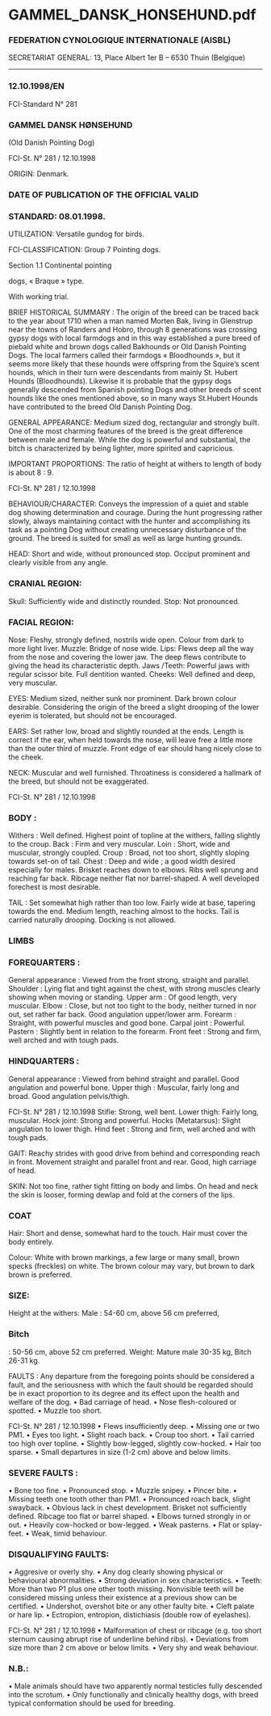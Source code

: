 # GAMMEL_DANSK_HONSEHUND.pdf


### FEDERATION CYNOLOGIQUE INTERNATIONALE (AISBL)


SECRETARIAT GENERAL: 13, Place Albert 1er  B – 6530 Thuin (Belgique)
______________________________________________________________________________


### 12.10.1998/EN



FCI-Standard N° 281


### GAMMEL DANSK HØNSEHUND


(Old Danish Pointing Dog)




FCI-St. N° 281 / 12.10.1998


ORIGIN: Denmark.

### DATE OF PUBLICATION OF THE OFFICIAL VALID



### STANDARD: 08.01.1998.



UTILIZATION: Versatile gundog for birds.

FCI-CLASSIFICATION:  Group  7
Pointing dogs.

Section 1.1 Continental pointing


dogs, « Braque » type.

With working trial.

BRIEF HISTORICAL SUMMARY :  The origin of the breed can
be traced back to the year about 1710 when a man named Morten
Bak, living in Glenstrup near the towns of Randers and Hobro,
through 8 generations was crossing gypsy dogs with local farmdogs
and in this way established a pure breed of piebald white and brown
dogs called  Bakhounds or Old Danish Pointing Dogs.  The local
farmers called their farmdogs « Bloodhounds », but it seems more
likely that these hounds were offspring from the Squire’s scent
hounds, which in their turn were descendants from mainly St. Hubert
Hounds (Bloodhounds).  Likewise it is probable that the gypsy dogs
generally descended from Spanish pointing Dogs and other breeds of
scent hounds like the ones mentioned above, so in many ways
St.Hubert Hounds have contributed to the breed Old Danish Pointing
Dog.

GENERAL APPEARANCE: Medium sized dog, rectangular and
strongly built.  One of the most charming features of the breed is the
great difference between male and female.  While the dog is
powerful and substantial, the bitch is characterized by being lighter,
more spirited and capricious.

IMPORTANT PROPORTIONS: The ratio of height at withers to
length of body is about 8 : 9.



FCI-St. N° 281 / 12.10.1998

BEHAVIOUR/CHARACTER: Conveys the impression of a quiet
and stable dog showing determination and courage.  During the hunt
progressing rather slowly, always maintaining contact with the
hunter and accomplishing its task as a pointing Dog without creating
unnecessary disturbance of the ground.  The breed is suited for small
as well as large hunting grounds.

HEAD: Short and wide, without pronounced stop.  Occiput
prominent and clearly visible from any angle.

### CRANIAL REGION:


Skull: Sufficiently wide and distinctly rounded.
Stop: Not pronounced.

### FACIAL REGION:


Nose: Fleshy, strongly defined, nostrils wide open.  Colour from
dark to more light liver.
Muzzle: Bridge of nose wide.
Lips: Flews deep all the way from the nose and covering  the lower
jaw.  The deep flews contribute to giving the head its characteristic
depth.
Jaws /Teeth: Powerful jaws with regular scissor bite.  Full dentition
wanted.
Cheeks: Well defined and deep, very muscular.

EYES: Medium sized, neither sunk nor prominent.  Dark brown
colour desirable.  Considering the origin of the breed a slight
drooping of the lower eyerim is tolerated, but should not be
encouraged.

EARS: Set rather low, broad and slightly rounded at the ends.
Length is correct if the ear, when held towards the nose, will leave
free a little more than the outer third of muzzle.  Front edge of ear
should hang nicely close to the cheek.

NECK: Muscular and well furnished.  Throatiness is considered a
hallmark of the breed, but should not be exaggerated.


FCI-St. N° 281 / 12.10.1998



### BODY :


Withers : Well defined. Highest point of topline at the withers,
falling slightly to the croup.
Back : Firm and very muscular.
Loin : Short, wide and muscular, strongly coupled.
Croup : Broad, not too short, slightly sloping towards set-on of tail.
Chest : Deep and wide ; a good width desired especially  for males.
Brisket reaches down to elbows.  Ribs well sprung and reaching far
back.  Ribcage neither flat nor barrel-shaped.  A well developed
forechest is most desirable.

TAIL : Set somewhat high rather than too low.  Fairly wide at base,
tapering towards the end.  Medium length, reaching almost to the
hocks.  Tail is carried naturally drooping.  Docking is not allowed.

### LIMBS



### FOREQUARTERS :


General appearance : Viewed from the front strong, straight and
parallel.
Shoulder : Lying flat and tight against the chest, with strong muscles
clearly showing when moving or standing.
Upper arm : Of good length, very muscular.
Elbow : Close, but not too tight to the body, neither turned in nor out,
set rather far back.  Good angulation upper/lower arm.
Forearm : Straight, with powerful muscles and good bone.
Carpal joint : Powerful.
Pastern :  Slightly bent in relation to the forearm.
Front feet : Strong and firm, well arched and with tough pads.

### HINDQUARTERS :


General appearance : Viewed from behind straight and parallel.
Good angulation  and powerful bone.
Upper thigh : Muscular, fairly long and broad.  Good angulation
pelvis/thigh.


FCI-St. N° 281 / 12.10.1998
Stifle: Strong, well bent.
Lower thigh: Fairly long, muscular.
Hock joint: Strong and powerful.
Hocks (Metatarsus): Slight angulation to lower thigh.
Hind feet : Strong and firm, well arched and with tough pads.

GAIT: Reachy strides with good drive from behind and
corresponding reach in front.  Movement straight and parallel front
and rear.  Good, high carriage of head.

SKIN: Not too fine, rather tight fitting on body and limbs.  On head
and neck the skin is looser, forming dewlap and fold at the corners of
the lips.

### COAT


Hair: Short and dense, somewhat hard to the touch.  Hair must cover
the body entirely.

Colour: White with brown markings, a few large or many small,
brown specks (freckles) on white.  The brown colour may vary, but
brown to dark brown is preferred.

### SIZE:


Height at the withers:
Male
: 54-60 cm, above 56 cm
preferred,

### Bitch


: 50-56 cm, above 52 cm
preferred.
Weight:  Mature male 30-35 kg,
Bitch 26-31 kg.

FAULTS : Any departure from the foregoing points should be
considered a fault, and the seriousness with which the fault should be
regarded should be in exact proportion to its degree and its effect
upon the health and welfare of the dog.
• Bad carriage of head.
• Nose flesh-coloured or spotted.
• Muzzle too short.


FCI-St. N° 281 / 12.10.1998
• Flews insufficiently deep.
• Missing one or two PM1.
• Eyes too light.
• Slight roach back.
• Croup too short.
• Tail carried too high over topline.
• Slightly bow-legged, slightly cow-hocked.
• Hair too sparse.
• Small departures in size (1-2 cm) above and below limits.

### SEVERE FAULTS :


• Bone too fine.
• Pronounced stop.
• Muzzle snipey.
• Pincer bite.
• Missing teeth one tooth other than PM1.
• Pronounced roach back, slight swayback.
• Obvious lack in chest development.  Brisket not sufficiently
defined.  Ribcage too flat or barrel shaped.
• Elbows turned strongly in or out.
• Heavily cow-hocked or bow-legged.
• Weak pasterns.
• Flat or splay-feet.
• Weak, timid behaviour.

### DISQUALIFYING FAULTS:


• Aggresive or overly shy.
• Any dog clearly showing physical or behavioural abnormalities.
• Strong deviation in sex characteristics.
• Teeth: More than two P1 plus one other tooth missing.  Nonvisible teeth will be considered missing unless their existence at a
previous show can be certified.
• Undershot, overshot bite or any other faulty bite.
• Cleft palate or hare lip.
• Ectropion, entropion, distichiasis (double row of eyelashes).


FCI-St. N° 281 / 12.10.1998
• Malformation of chest or ribcage (e.g. too short sternum causing
abrupt rise of underline behind ribs).
• Deviations from size more than 2 cm above or below limits.
• Very shy and weak behaviour.

### N.B.:


• Male animals should have two apparently normal testicles fully
descended into the scrotum.
• Only functionally and clinically healthy dogs, with breed typical
conformation should be used for breeding.






